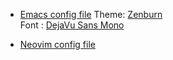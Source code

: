 - [Emacs config file](init.el)
    Theme: [Zenburn](https://github.com/bbatsov/zenburn-emacs)<br>
    Font : [DejaVu Sans Mono](https://www.fontsquirrel.com/fonts/dejavu-sans-mono)

- [Neovim config file](init.vim)
